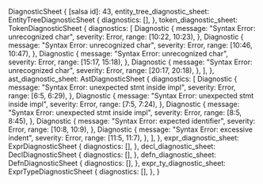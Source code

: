DiagnosticSheet {
    [salsa id]: 43,
    entity_tree_diagnostic_sheet: EntityTreeDiagnosticSheet {
        diagnostics: [],
    },
    token_diagnostic_sheet: TokenDiagnosticSheet {
        diagnostics: [
            Diagnostic {
                message: "Syntax Error: unrecognized char",
                severity: Error,
                range: [10:22, 10:23),
            },
            Diagnostic {
                message: "Syntax Error: unrecognized char",
                severity: Error,
                range: [10:46, 10:47),
            },
            Diagnostic {
                message: "Syntax Error: unrecognized char",
                severity: Error,
                range: [15:17, 15:18),
            },
            Diagnostic {
                message: "Syntax Error: unrecognized char",
                severity: Error,
                range: [20:17, 20:18),
            },
        ],
    },
    ast_diagnostic_sheet: AstDiagnosticSheet {
        diagnostics: [
            Diagnostic {
                message: "Syntax Error: unexpected stmt inside impl",
                severity: Error,
                range: [6:5, 6:29),
            },
            Diagnostic {
                message: "Syntax Error: unexpected stmt inside impl",
                severity: Error,
                range: [7:5, 7:24),
            },
            Diagnostic {
                message: "Syntax Error: unexpected stmt inside impl",
                severity: Error,
                range: [8:5, 8:45),
            },
            Diagnostic {
                message: "Syntax Error: expected identifier",
                severity: Error,
                range: [10:8, 10:9),
            },
            Diagnostic {
                message: "Syntax Error: excessive indent",
                severity: Error,
                range: [11:5, 11:7),
            },
        ],
    },
    expr_diagnostic_sheet: ExprDiagnosticSheet {
        diagnostics: [],
    },
    decl_diagnostic_sheet: DeclDiagnosticSheet {
        diagnostics: [],
    },
    defn_diagnostic_sheet: DefnDiagnosticSheet {
        diagnostics: [],
    },
    expr_ty_diagnostic_sheet: ExprTypeDiagnosticSheet {
        diagnostics: [],
    },
}